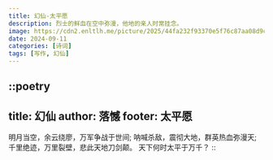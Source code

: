 ```yaml
---
title: 幻仙-太平愿
description: 烈士的鲜血在空中弥漫，他地的亲人时常挂念。
image: https://cdn2.enltlh.me/picture/2025/44fa232f93370e5f76c87aa08d9cc7d7.avif
date: 2024-09-11
categories: [诗词]
tags: [写作, 幻仙]
---
```


::poetry
---
title: 幻仙
author: 落憾
footer: 太平愿
---
明月当空，余云绕廖，万军争战于世间;
呐喊杀敌，震彻大地，群英热血弥漫天;
千里绝迹，万里裂壁，悲此天地刀剑颠。
天下何时太平于万千？
::